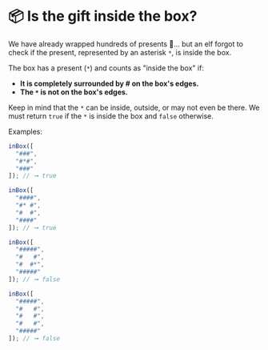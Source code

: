 # 📦 Is the gift inside the box?

We have already wrapped hundreds of presents 🎁… but an elf forgot to check if the present, represented by an asterisk `*`, is inside the box.

The box has a present (`*`) and counts as "inside the box" if:

- **It is completely surrounded by # on the box's edges.**
- **The `*` is not on the box's edges.**

Keep in mind that the `*` can be inside, outside, or may not even be there. We must return `true` if the `*` is inside the box and `false` otherwise.

Examples:

```javascript
inBox([
  "###",
  "#*#",
  "###"
]); // ➞ true

inBox([
  "####",
  "#* #",
  "#  #",
  "####"
]); // ➞ true

inBox([
  "#####",
  "#   #",
  "#  #*",
  "#####"
]); // ➞ false

inBox([
  "#####",
  "#   #",
  "#   #",
  "#   #",
  "#####"
]); // ➞ false
```
